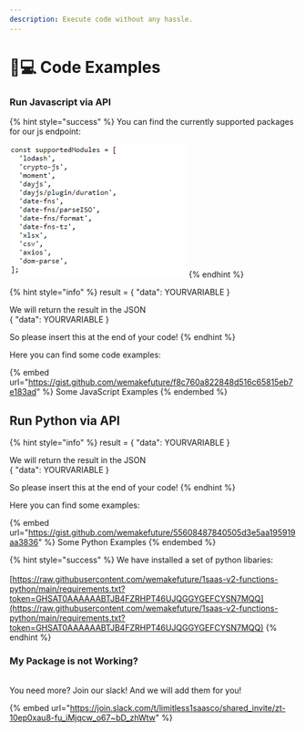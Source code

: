 ```yaml
---
description: Execute code without any hassle.
---
```


# 👨💻 Code Examples

### Run Javascript via API

{% hint style="success" %}
You can find the currently supported packages for our js endpoint:

![](<../.gitbook/assets/image (4).png>)
{% endhint %}

{% hint style="info" %}
result = { "data": YOURVARIABLE }

We will return the result in the JSON \
{ "data": YOURVARIABLE }

So please insert this at the end of your code!
{% endhint %}



Here you can find some code examples:&#x20;

{% embed url="https://gist.github.com/wemakefuture/f8c760a822848d516c65815eb7e183ad" %}
Some JavaScript Examples
{% endembed %}

## Run Python via API

{% hint style="info" %}
result = { "data": YOURVARIABLE }

We will return the result in the JSON \
{ "data": YOURVARIABLE }

So please insert this at the end of your code!
{% endhint %}

Here you can find some examples:&#x20;

{% embed url="https://gist.github.com/wemakefuture/55608487840505d3e5aa195919aa3836" %}
Some Python Examples
{% endembed %}

{% hint style="success" %}
We have installed a set of python libaries:\
\
[https://raw.githubusercontent.com/wemakefuture/1saas-v2-functions-python/main/requirements.txt?token=GHSAT0AAAAAABTJB4FZRHPT46UJQGGYGEFCYSN7MQQ](https://raw.githubusercontent.com/wemakefuture/1saas-v2-functions-python/main/requirements.txt?token=GHSAT0AAAAAABTJB4FZRHPT46UJQGGYGEFCYSN7MQQ)
{% endhint %}

### My Package is not Working?

\
You need more? Join our slack! And we will add them for you!

{% embed url="https://join.slack.com/t/limitless1saasco/shared_invite/zt-10ep0xau8-fu_iMjqcw_o67~bD_zhWtw" %}
